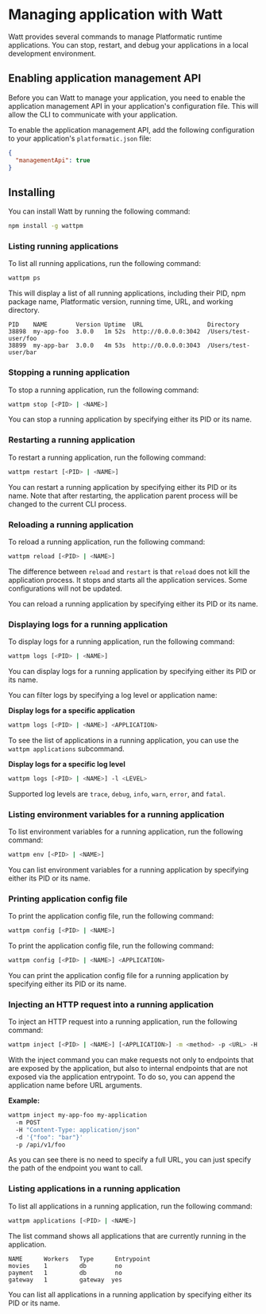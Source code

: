 # Managing application with Watt

Watt provides several commands to manage Platformatic runtime applications.
You can stop, restart, and debug your applications in a local development environment.

## Enabling application management API

Before you can Watt to manage your application, you need to enable
the application management API in your application's configuration file. This will
allow the CLI to communicate with your application.

To enable the application management API, add the following configuration to your application's `platformatic.json` file:

```json
{
  "managementApi": true
}
```

## Installing

You can install Watt by running the following command:

```bash
npm install -g wattpm
```

### Listing running applications

To list all running applications, run the following command:

```bash
wattpm ps
```

This will display a list of all running applications, including their PID,
npm package name, Platformatic version, running time, URL, and working directory.

```
PID    NAME        Version Uptime  URL                  Directory
38898  my-app-foo  3.0.0   1m 52s  http://0.0.0.0:3042  /Users/test-user/foo
38899  my-app-bar  3.0.0   4m 53s  http://0.0.0.0:3043  /Users/test-user/bar
```

### Stopping a running application

To stop a running application, run the following command:

```bash
wattpm stop [<PID> | <NAME>]
```

You can stop a running application by specifying either its PID or its name.

### Restarting a running application

To restart a running application, run the following command:

```bash
wattpm restart [<PID> | <NAME>]
```

You can restart a running application by specifying either its PID or its name.
Note that after restarting, the application parent process will be changed to the
current CLI process.

### Reloading a running application

To reload a running application, run the following command:

```bash
wattpm reload [<PID> | <NAME>]
```

The difference between `reload` and `restart` is that `reload` does not kill
the application process. It stops and starts all the application services. Some configurations will not be updated.

You can reload a running application by specifying either its PID or its name.

### Displaying logs for a running application

To display logs for a running application, run the following command:

```bash
wattpm logs [<PID> | <NAME>]
```

You can display logs for a running application by specifying either its PID or its name.

You can filter logs by specifying a log level or application name:

**Display logs for a specific application**

```bash
wattpm logs [<PID> | <NAME>] <APPLICATION>
```

To see the list of applications in a running application, you can use the
`wattpm applications` subcommand.

**Display logs for a specific log level**

```bash
wattpm logs [<PID> | <NAME>] -l <LEVEL>
```

Supported log levels are `trace`, `debug`, `info`, `warn`, `error`, and `fatal`.

### Listing environment variables for a running application

To list environment variables for a running application, run the following command:

```bash
wattpm env [<PID> | <NAME>]
```

You can list environment variables for a running application by specifying either its PID or its name.

### Printing application config file

To print the application config file, run the following command:

```bash
wattpm config [<PID> | <NAME>]
```

To print the application config file, run the following command:

```bash
wattpm config [<PID> | <NAME>] <APPLICATION>
```

You can print the application config file for a running application by specifying either its PID or its name.

### Injecting an HTTP request into a running application

To inject an HTTP request into a running application, run the following command:

```bash
wattpm inject [<PID> | <NAME>] [<APPLICATION>] -m <method> -p <URL> -H <header> -d <data>
```

With the inject command you can make requests not only to endpoints that are exposed by the application, but also to internal endpoints
that are not exposed via the application entrypoint. To do so, you can append the application name before URL arguments.

**Example:**

```bash
wattpm inject my-app-foo my-application
  -m POST
  -H "Content-Type: application/json"
  -d '{"foo": "bar"}'
  -p /api/v1/foo
```

As you can see there is no need to specify a full URL, you can just specify the path of the endpoint you want to call.

### Listing applications in a running application

To list all applications in a running application, run the following command:

```bash
wattpm applications [<PID> | <NAME>]
```

The list command shows all applications that are currently running in the application.

```
NAME      Workers   Type      Entrypoint
movies    1         db        no
payment   1         db        no
gateway   1         gateway  yes
```

You can list all applications in a running application by specifying either its PID or its name.
